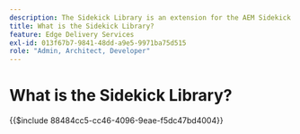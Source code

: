 ```yaml
---
description: The Sidekick Library is an extension for the AEM Sidekick that enables developers to create UI-driven tooling for content authors. It includes a built-in blocks plugin that can display a list of all blocks to authors in an intuitive manner, removing the need for authors to remember or search for every variation of a block. Developers can also write their own plugins for the sidekick library.
title: What is the Sidekick Library?
feature: Edge Delivery Services
exl-id: 013f67b7-9841-48dd-a9e5-9971ba75d515
role: "Admin, Architect, Developer"
---
```

# What is the Sidekick Library?

{{$include 88484cc5-cc46-4096-9eae-f5dc47bd4004}}
